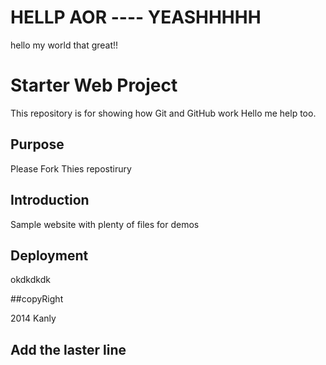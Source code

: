# HELLP AOR ---- YEASHHHHH
hello my world that great!!
# Starter Web Project

This repository is for showing how Git and GitHub work
Hello me help too.

## Purpose

Please Fork Thies repostirury
## Introduction
Sample website with plenty of files for demos

## Deployment
okdkdkdk
 

 ##copyRight

 2014 Kanly

 ## Add the laster line
